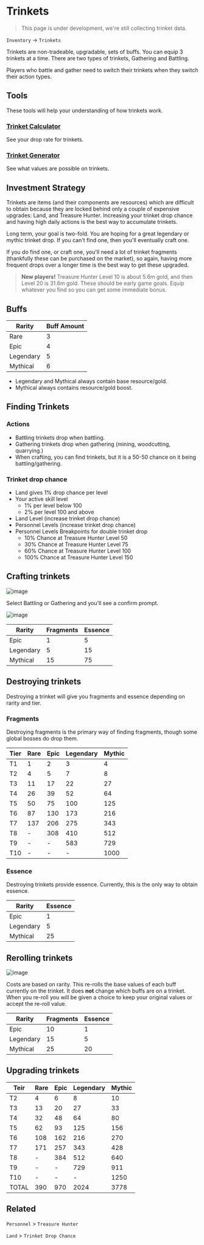 # Trinkets

> This page is under development, we're still collecting trinket data.

`Inventory` &rarr; `Trinkets`

Trinkets are non-tradeable, upgradable, sets of buffs. You can equip 3 trinkets at a time. There are two types of trinkets, Gathering and Battling.

Players who battle and gather need to switch their trinkets when they switch their action types.


## Tools

These tools will help your understanding of how trinkets work.

### [Trinket Calculator](https://slyboots.studio/iqrpg-trinket-calculator/)

See your drop rate for trinkets.

### [Trinket Generator](https://slyboots.studio/iqrpg-trinket-generator/)

See what values are possible on trinkets.

## Investment Strategy

Trinkets are items (and their components are resources) which are difficult to obtain because they are locked behind only a couple of expensive upgrades: Land, and Treasure Hunter. Increasing your trinket drop chance and having high daily actions is the best way to accumulate trinkets.

Long term, your goal is two-fold. You are hoping for a great legendary or mythic trinket drop. If you can't find one, then you'll eventually craft one.

If you do find one, or craft one, you'll need a lot of trinket fragments (thankfully these can be purchased on the market), so again, having more frequent drops over a longer time is the best way to get these upgraded.

> **New players!** Treasure Hunter Level 10 is about 5.6m gold, and then Level 20 is 31.6m gold. These should be early game goals. Equip whatever you find so you can get some immediate bonus.

## Buffs

| Rarity | Buff Amount |
| ---- | ---- |
| Rare | 3 |
| Epic | 4 |
| Legendary | 5 |
| Mythical | 6 |

* Legendary and Mythical always contain base resource/gold.
* Mythical always contains resource/gold boost.

## Finding Trinkets

### Actions

* Battling trinkets drop when battling.
* Gathering trinkets drop when gathering (mining, woodcutting, quarrying.)
* When crafting, you can find trinkets, but it is a 50-50 chance on it being battling/gathering.

### Trinket drop chance

* Land gives 1% drop chance per level
* Your active skill level
  * 1% per level below 100
  * 2% per level 100 and above
* Land Level (increase trinket drop chance)
* Personnel Levels (increase trinket drop chance)
* Personnel Levels Breakpoints for double trinket drop
  * 10% Chance at Treasure Hunter Level 50
  * 30% Chance at Treasure Hunter Level 75
  * 60% Chance at Treasure Hunter Level 100
  * 100% Chance at Treasure Hunter Level 150
  
## Crafting trinkets

![image](https://user-images.githubusercontent.com/267296/151325285-14ef351d-3895-4756-b844-e21df36c162f.png)

Select Battling or Gathering and you'll see a confirm prompt.

![image](https://user-images.githubusercontent.com/267296/151325461-56191763-61db-45a3-9315-21753f4b6695.png)


| Rarity | Fragments | Essence |
| ---- | ---- | ---- |
| Epic | 1 | 5 |
| Legendary | 5 | 15 |
| Mythical | 15 | 75 |


## Destroying trinkets

Destroying a trinket will give you fragments and essence depending on rarity and tier.

### Fragments

Destroying fragments is the primary way of finding fragments, though some global bosses do drop them.

| Tier | Rare | Epic | Legendary | Mythic |
| ---- | ---- | ---- | --------- | ------ |
| T1 | 1 | 2 | 3 | 4 |
| T2 | 4 | 5 | 7 | 8 |
| T3 | 11 | 17 | 22 | 27
| T4 | 26 | 39 | 52 | 64
| T5 | 50 | 75 | 100 | 125
| T6 | 87 | 130 | 173 | 216
| T7 | 137 | 206 | 275 | 343
| T8 |  - | 308 | 410 | 512
| T9 |  - | - | 583 | 729
| T10 | - | - | - | 1000

### Essence

Destroying trinkets provide essence. Currently, this is the only way to obtain essence.

| Rarity | Essence |
| ---- | ---- |
| Epic | 1 |
| Legendary | 5 |
| Mythical | 25 |

## Rerolling trinkets

![image](https://user-images.githubusercontent.com/267296/151330743-4e439de8-453b-47cf-8ad0-96c90e5e3830.png)

Costs are based on rarity. This re-rolls the base values of each buff currently on the trinket. It does **not** change which buffs are on a trinket. When you re-roll you will be given a choice to keep your original values or accept the re-roll value.

| Rarity | Fragments | Essence |
| ---- | ---- | --- |
| Epic | 10 | 1 |
| Legendary | 15 | 5 |
| Mythical | 25 | 20 |

## Upgrading trinkets

| Teir | Rare | Epic | Legendary | Mythic |
| ---- | ---- | ---- | --------- | ------ |
| T2 | 4 | 6 | 8 | 10 |
| T3 | 13 | 20 | 27 | 33
| T4 | 32 | 48 | 64 | 80
| T5 | 62 | 93 | 125 | 156
| T6 | 108 | 162 | 216 | 270
| T7 | 171 | 257 | 343 | 428
| T8 |  - | 384 | 512 | 640
| T9 |  - | - | 729 | 911
| T10 | - | - | - | 1250
| TOTAL | 390 | 970 | 2024 | 3778


## Related

`Personnel` > `Treasure Hunter`

`Land` > `Trinket Drop Chance`
